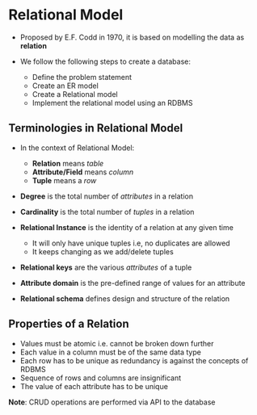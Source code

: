 # Relational Model

- Proposed by E.F. Codd in 1970, it is based on modelling the data as **relation**

- We follow the following steps to create a database:
  - Define the problem statement
  - Create an ER model
  - Create a Relational model
  - Implement the relational model using an RDBMS

## Terminologies in Relational Model

- In the context of Relational Model:
  - **Relation** means *table*
  - **Attribute/Field** means *column*
  - **Tuple** means a *row*

- **Degree** is the total number of *attributes* in a relation

- **Cardinality** is the total number of *tuples* in a relation

- **Relational Instance** is the identity of a relation at any given time
  - It will only have unique tuples i.e, no duplicates are allowed
  - It keeps changing as we add/delete tuples

- **Relational keys** are the various *attributes* of a tuple

- **Attribute domain** is the pre-defined range of values for an attribute

- **Relational schema** defines design and structure of the relation

## Properties of a Relation

- Values must be atomic i.e. cannot be broken down further
- Each value in a column must be of the same data type
- Each row has to be unique as redundancy is against the concepts of RDBMS
- Sequence of rows and columns are insignificant
- The value of each attribute has to be unique

**Note**: CRUD operations are performed via API to the database
